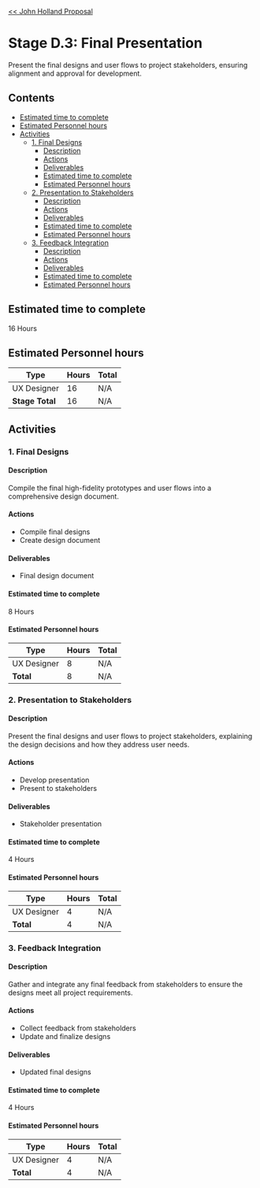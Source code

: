 [<< John Holland Proposal](../../../proposal.md)

# Stage D.3: Final Presentation

Present the final designs and user flows to project stakeholders, ensuring alignment and approval for development.

## <a name='Contents'></a>Contents
<!-- vscode-markdown-toc -->
* [Estimated time to complete](#Estimatedtimetocomplete)
* [Estimated Personnel hours](#EstimatedPersonnelhours)
* [Activities](#Activities)
	* [1. Final Designs](#FinalDesigns)
		* [Description](#Description)
		* [Actions](#Actions)
		* [Deliverables](#Deliverables)
		* [Estimated time to complete](#Estimatedtimetocomplete-1)
		* [Estimated Personnel hours](#EstimatedPersonnelhours-1)
	* [2. Presentation to Stakeholders](#PresentationtoStakeholders)
		* [Description](#Description-1)
		* [Actions](#Actions-1)
		* [Deliverables](#Deliverables-1)
		* [Estimated time to complete](#Estimatedtimetocomplete-1)
		* [Estimated Personnel hours](#EstimatedPersonnelhours-1)
	* [3. Feedback Integration](#FeedbackIntegration)
		* [Description](#Description-1)
		* [Actions](#Actions-1)
		* [Deliverables](#Deliverables-1)
		* [Estimated time to complete](#Estimatedtimetocomplete-1)
		* [Estimated Personnel hours](#EstimatedPersonnelhours-1)

<!-- vscode-markdown-toc-config
	numbering=false
	autoSave=false
	/vscode-markdown-toc-config -->
<!-- /vscode-markdown-toc -->

## <a name='Estimatedtimetocomplete'></a>Estimated time to complete

16 Hours

## <a name='EstimatedPersonnelhours'></a>Estimated Personnel hours

| Type             | Hours | Total    |
|------------------|-------|----------|
| UX Designer      | 16    | N/A      |
| **Stage Total**  | 16    | N/A      |

## <a name='Activities'></a>Activities

### <a name='FinalDesigns'></a>1. Final Designs

#### <a name='Description'></a>Description

Compile the final high-fidelity prototypes and user flows into a comprehensive design document.

#### <a name='Actions'></a>Actions

- Compile final designs
- Create design document

#### <a name='Deliverables'></a>Deliverables

- Final design document

#### <a name='Estimatedtimetocomplete-1'></a>Estimated time to complete

8 Hours

#### <a name='EstimatedPersonnelhours-1'></a>Estimated Personnel hours

| Type             | Hours | Total    |
|------------------|-------|----------|
| UX Designer      | 8     | N/A      |
| **Total**        | 8     | N/A      |

### <a name='PresentationtoStakeholders'></a>2. Presentation to Stakeholders

#### <a name='Description-1'></a>Description

Present the final designs and user flows to project stakeholders, explaining the design decisions and how they address user needs.

#### <a name='Actions-1'></a>Actions

- Develop presentation
- Present to stakeholders

#### <a name='Deliverables-1'></a>Deliverables

- Stakeholder presentation

#### <a name='Estimatedtimetocomplete-1'></a>Estimated time to complete

4 Hours

#### <a name='EstimatedPersonnelhours-1'></a>Estimated Personnel hours

| Type             | Hours | Total    |
|------------------|-------|----------|
| UX Designer      | 4     | N/A      |
| **Total**        | 4     | N/A      |

### <a name='FeedbackIntegration'></a>3. Feedback Integration

#### <a name='Description-1'></a>Description

Gather and integrate any final feedback from stakeholders to ensure the designs meet all project requirements.

#### <a name='Actions-1'></a>Actions

- Collect feedback from stakeholders
- Update and finalize designs

#### <a name='Deliverables-1'></a>Deliverables

- Updated final designs

#### <a name='Estimatedtimetocomplete-1'></a>Estimated time to complete

4 Hours

#### <a name='EstimatedPersonnelhours-1'></a>Estimated Personnel hours

| Type             | Hours | Total    |
|------------------|-------|----------|
| UX Designer      | 4     | N/A      |
| **Total**        | 4     | N/A      |

